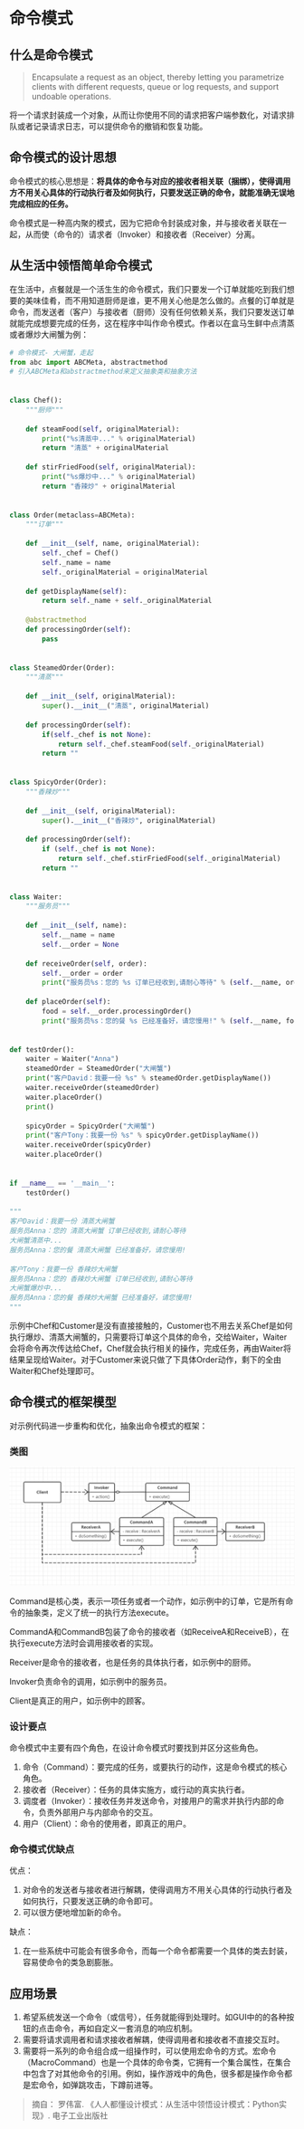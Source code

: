 #  命令模式

## 什么是命令模式

> Encapsulate a request as an object, thereby letting you parametrize clients with different requests, queue or log requests, and support undoable operations.
>

将一个请求封装成一个对象，从而让你使用不同的请求把客户端参数化，对请求排队或者记录请求日志，可以提供命令的撤销和恢复功能。



## 命令模式的设计思想

命令模式的核心思想是：**将具体的命令与对应的接收者相关联（捆绑），使得调用方不用关心具体的行动执行者及如何执行，只要发送正确的命令，就能准确无误地完成相应的任务。**

命令模式是一种高内聚的模式，因为它把命令封装成对象，并与接收者关联在一起，从而使（命令的）请求者（Invoker）和接收者（Receiver）分离。



## 从生活中领悟简单命令模式

在生活中，点餐就是一个活生生的命令模式，我们只要发一个订单就能吃到我们想要的美味佳肴，而不用知道厨师是谁，更不用关心他是怎么做的。点餐的订单就是命令，而发送者（客户）与接收者（厨师）没有任何依赖关系，我们只要发送订单就能完成想要完成的任务，这在程序中叫作命令模式。作者以在盒马生鲜中点清蒸或者爆炒大闸蟹为例：

```python
# 命令模式- 大闸蟹，走起
from abc import ABCMeta, abstractmethod
# 引入ABCMeta和abstractmethod来定义抽象类和抽象方法


class Chef():
    """厨师"""

    def steamFood(self, originalMaterial):
        print("%s清蒸中..." % originalMaterial)
        return "清蒸" + originalMaterial

    def stirFriedFood(self, originalMaterial):
        print("%s爆炒中..." % originalMaterial)
        return "香辣炒" + originalMaterial


class Order(metaclass=ABCMeta):
    """订单"""

    def __init__(self, name, originalMaterial):
        self._chef = Chef()
        self._name = name
        self._originalMaterial = originalMaterial

    def getDisplayName(self):
        return self._name + self._originalMaterial

    @abstractmethod
    def processingOrder(self):
        pass


class SteamedOrder(Order):
    """清蒸"""

    def __init__(self, originalMaterial):
        super().__init__("清蒸", originalMaterial)

    def processingOrder(self):
        if(self._chef is not None):
            return self._chef.steamFood(self._originalMaterial)
        return ""


class SpicyOrder(Order):
    """香辣炒"""

    def __init__(self, originalMaterial):
        super().__init__("香辣炒", originalMaterial)

    def processingOrder(self):
        if (self._chef is not None):
            return self._chef.stirFriedFood(self._originalMaterial)
        return ""


class Waiter:
    """服务员"""

    def __init__(self, name):
        self.__name = name
        self.__order = None

    def receiveOrder(self, order):
        self.__order = order
        print("服务员%s：您的 %s 订单已经收到,请耐心等待" % (self.__name, order.getDisplayName()) )

    def placeOrder(self):
        food = self.__order.processingOrder()
        print("服务员%s：您的餐 %s 已经准备好，请您慢用!" % (self.__name, food) )


def testOrder():
    waiter = Waiter("Anna")
    steamedOrder = SteamedOrder("大闸蟹")
    print("客户David：我要一份 %s" % steamedOrder.getDisplayName())
    waiter.receiveOrder(steamedOrder)
    waiter.placeOrder()
    print()

    spicyOrder = SpicyOrder("大闸蟹")
    print("客户Tony：我要一份 %s" % spicyOrder.getDisplayName())
    waiter.receiveOrder(spicyOrder)
    waiter.placeOrder()


if __name__ == '__main__':
    testOrder()

"""
客户David：我要一份 清蒸大闸蟹
服务员Anna：您的 清蒸大闸蟹 订单已经收到,请耐心等待
大闸蟹清蒸中...
服务员Anna：您的餐 清蒸大闸蟹 已经准备好，请您慢用!

客户Tony：我要一份 香辣炒大闸蟹
服务员Anna：您的 香辣炒大闸蟹 订单已经收到,请耐心等待
大闸蟹爆炒中...
服务员Anna：您的餐 香辣炒大闸蟹 已经准备好，请您慢用!
"""
```

示例中Chef和Customer是没有直接接触的，Customer也不用去关系Chef是如何执行爆炒、清蒸大闸蟹的，只需要将订单这个具体的命令，交给Waiter，Waiter会将命令再次传达给Chef，Chef就会执行相关的操作，完成任务，再由Waiter将结果呈现给Waiter。对于Customer来说只做了下具体Order动作，剩下的全由Waiter和Chef处理即可。



## 命令模式的框架模型

对示例代码进一步重构和优化，抽象出命令模式的框架：

### 类图

![命令方法模式](./imgs/command_mode_frame.png)

Command是核心类，表示一项任务或者一个动作，如示例中的订单，它是所有命令的抽象类，定义了统一的执行方法execute。

CommandA和CommandB包装了命令的接收者（如ReceiveA和ReceiveB），在执行execute方法时会调用接收者的实现。

Receiver是命令的接收者，也是任务的具体执行者，如示例中的厨师。

Invoker负责命令的调用，如示例中的服务员。

Client是真正的用户，如示例中的顾客。

### 设计要点

命令模式中主要有四个角色，在设计命令模式时要找到并区分这些角色。

1. 命令（Command）：要完成的任务，或要执行的动作，这是命令模式的核心角色。
2. 接收者（Receiver）：任务的具体实施方，或行动的真实执行者。
3. 调度者（Invoker）：接收任务并发送命令，对接用户的需求并执行内部的命令，负责外部用户与内部命令的交互。
4. 用户（Client）：命令的使用者，即真正的用户。

### 命令模式优缺点

优点：

1. 对命令的发送者与接收者进行解耦，使得调用方不用关心具体的行动执行者及如何执行，只要发送正确的命令即可。
2. 可以很方便地增加新的命令。

缺点：

1. 在一些系统中可能会有很多命令，而每一个命令都需要一个具体的类去封装，容易使命令的类急剧膨胀。

## 应用场景

1. 希望系统发送一个命令（或信号），任务就能得到处理时。如GUI中的的各种按钮的点击命令，再如自定义一套消息的响应机制。
2. 需要将请求调用者和请求接收者解耦，使得调用者和接收者不直接交互时。
3. 需要将一系列的命令组合成一组操作时，可以使用宏命令的方式。宏命令（MacroCommand）也是一个具体的命令类，它拥有一个集合属性，在集合中包含了对其他命令的引用。例如，操作游戏中的角色，很多都是操作命令都是宏命令，如弹跳攻击，下蹲前进等。

>  摘自： 罗伟富. 《人人都懂设计模式：从生活中领悟设计模式：Python实现》. 电子工业出版社